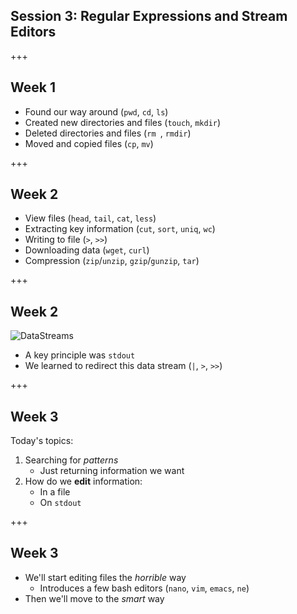 ## Session 3: Regular Expressions and Stream Editors

+++

## Week 1

- Found our way around (`pwd`, `cd`, `ls`)
- Created new directories and files (`touch`, `mkdir`)
- Deleted directories and files (`rm `, `rmdir`)
- Moved and copied files (`cp`, `mv`)

+++

## Week 2

- View files (`head`, `tail`, `cat`, `less`)
- Extracting key information (`cut`, `sort`, `uniq`, `wc`)
- Writing to file (`>`, `>>`)
- Downloading data (`wget`, `curl`)
- Compression (`zip`/`unzip`, `gzip`/`gunzip`, `tar`)

+++

## Week 2

![DataStreams](https://ryanstutorials.net/linuxtutorial/img/streams.png)

- A key principle was `stdout`
- We learned to redirect this data stream (`|`, `>`, `>>`)

+++

## Week 3

Today's topics:

1. Searching for *patterns*
    + Just returning information we want
2. How do we **edit** information:
    + In a file
    + On `stdout`

+++

## Week 3

- We'll start editing files the *horrible* way
    + Introduces a few bash editors (`nano`, `vim`, `emacs`, `ne`)
- Then we'll move to the *smart* way

